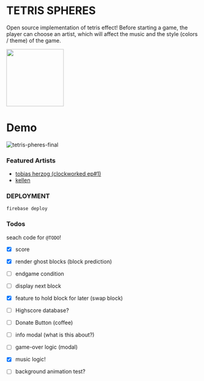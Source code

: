 # TETRIS SPHERES
Open source implementation of tetris effect! Before starting a game, the player can choose an artist, which will affect the music and the style (colors / theme) of the game.

<a href="https://dcts-tetris-spheres.web.app/" ><img src="https://user-images.githubusercontent.com/44790691/76081134-c3a90580-5fa8-11ea-8ae6-68a9f9883005.png" width="150px"></a>

# Demo
![tetris-pheres-final](https://user-images.githubusercontent.com/44790691/135914025-2927aef9-9dae-4084-996d-e69aa65b2967.gif)

### Featured Artists
- [tobias herzog (clockworked ep#1)](https://open.spotify.com/artist/4dlgo712iwaJqhxlPEZVbp?si=oCmbP5iJQwqqv2yylmbcZA)
- [kellen]()

### DEPLOYMENT
```
firebase deploy
```

### Todos
seach code for `@TODO`!
- [x] score
- [x] render ghost blocks (block prediction)
- [ ] endgame condition
- [ ] display next block
- [x] feature to hold block for later (swap block)
- [ ] Highscore database?
- [ ] Donate Button (coffee)
- [ ] info modal (what is this about?)
- [ ] game-over logic (modal)
- [x] music logic!
- [ ] background animation test? 

